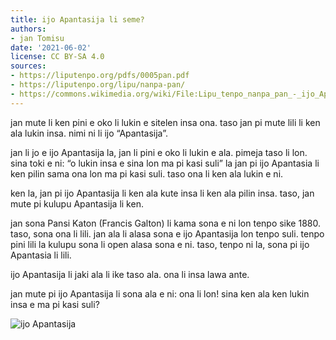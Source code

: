 ```yaml
---
title: ijo Apantasija li seme?
authors:
- jan Tomisu
date: '2021-06-02'
license: CC BY-SA 4.0
sources:
- https://liputenpo.org/pdfs/0005pan.pdf
- https://liputenpo.org/lipu/nanpa-pan/
- https://commons.wikimedia.org/wiki/File:Lipu_tenpo_nanpa_pan_-_ijo_Apantasija.png
---
```


jan mute li ken pini e oko li lukin e sitelen insa ona. taso jan pi mute lili li ken ala lukin insa. nimi ni li ijo “Apantasija”.

jan li jo e ijo Apantasija la, jan li pini e oko li lukin e ala. pimeja taso li lon. sina toki e ni: “o lukin insa e sina lon ma pi kasi suli” la jan pi ijo Apantasia li ken pilin sama ona lon ma pi kasi suli. taso ona li ken ala lukin e ni.

ken la, jan pi ijo Apantasija li ken ala kute insa li ken ala pilin insa. taso, jan mute pi kulupu Apantasija li ken.

jan sona Pansi Katon (Francis Galton) li kama sona e ni lon tenpo sike 1880. taso, sona ona li lili. jan ala li alasa sona e ijo Apantasija lon tenpo suli. tenpo pini lili la kulupu sona li open alasa sona e ni. taso, tenpo ni la, sona pi ijo Apantasia li lili.

ijo Apantasija li jaki ala li ike taso ala. ona li insa lawa ante.

jan mute pi ijo Apantasija li sona ala e ni: ona li lon! sina ken ala ken lukin insa e ma pi kasi suli?

![ijo Apantasija](https://upload.wikimedia.org/wikipedia/commons/1/13/Lipu_tenpo_nanpa_pan_-_ijo_Apantasija.png)